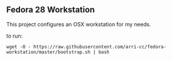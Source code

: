 ## Fedora 28 Workstation

This project configures an OSX  workstation for my needs.

to run:

`wget -O - https://raw.githubusercontent.com/arri-cc/fedora-workstation/master/bootstrap.sh | bash`
